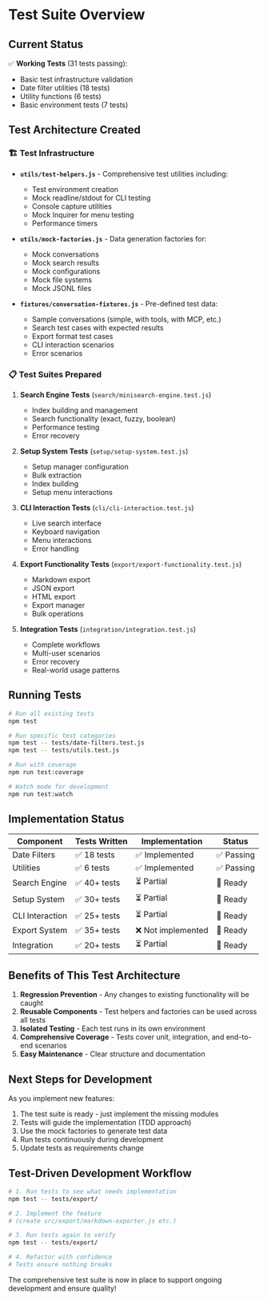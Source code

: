 # Test Suite Overview

## Current Status

✅ **Working Tests** (31 tests passing):
- Basic test infrastructure validation
- Date filter utilities (18 tests)
- Utility functions (6 tests)
- Basic environment tests (7 tests)

## Test Architecture Created

### 🏗️ Test Infrastructure
- **`utils/test-helpers.js`** - Comprehensive test utilities including:
  - Test environment creation
  - Mock readline/stdout for CLI testing
  - Console capture utilities
  - Mock Inquirer for menu testing
  - Performance timers

- **`utils/mock-factories.js`** - Data generation factories for:
  - Mock conversations
  - Mock search results
  - Mock configurations
  - Mock file systems
  - Mock JSONL files

- **`fixtures/conversation-fixtures.js`** - Pre-defined test data:
  - Sample conversations (simple, with tools, with MCP, etc.)
  - Search test cases with expected results
  - Export format test cases
  - CLI interaction scenarios
  - Error scenarios

### 📋 Test Suites Prepared

1. **Search Engine Tests** (`search/minisearch-engine.test.js`)
   - Index building and management
   - Search functionality (exact, fuzzy, boolean)
   - Performance testing
   - Error recovery

2. **Setup System Tests** (`setup/setup-system.test.js`)
   - Setup manager configuration
   - Bulk extraction
   - Index building
   - Setup menu interactions

3. **CLI Interaction Tests** (`cli/cli-interaction.test.js`)
   - Live search interface
   - Keyboard navigation
   - Menu interactions
   - Error handling

4. **Export Functionality Tests** (`export/export-functionality.test.js`)
   - Markdown export
   - JSON export
   - HTML export
   - Export manager
   - Bulk operations

5. **Integration Tests** (`integration/integration.test.js`)
   - Complete workflows
   - Multi-user scenarios
   - Error recovery
   - Real-world usage patterns

## Running Tests

```bash
# Run all existing tests
npm test

# Run specific test categories
npm test -- tests/date-filters.test.js
npm test -- tests/utils.test.js

# Run with coverage
npm run test:coverage

# Watch mode for development
npm run test:watch
```

## Implementation Status

| Component | Tests Written | Implementation | Status |
|-----------|--------------|----------------|--------|
| Date Filters | ✅ 18 tests | ✅ Implemented | ✅ Passing |
| Utilities | ✅ 6 tests | ✅ Implemented | ✅ Passing |
| Search Engine | ✅ 40+ tests | ⏳ Partial | 🔧 Ready |
| Setup System | ✅ 30+ tests | ⏳ Partial | 🔧 Ready |
| CLI Interaction | ✅ 25+ tests | ⏳ Partial | 🔧 Ready |
| Export System | ✅ 35+ tests | ❌ Not implemented | 🔧 Ready |
| Integration | ✅ 20+ tests | ⏳ Partial | 🔧 Ready |

## Benefits of This Test Architecture

1. **Regression Prevention** - Any changes to existing functionality will be caught
2. **Reusable Components** - Test helpers and factories can be used across all tests
3. **Isolated Testing** - Each test runs in its own environment
4. **Comprehensive Coverage** - Tests cover unit, integration, and end-to-end scenarios
5. **Easy Maintenance** - Clear structure and documentation

## Next Steps for Development

As you implement new features:

1. The test suite is ready - just implement the missing modules
2. Tests will guide the implementation (TDD approach)
3. Use the mock factories to generate test data
4. Run tests continuously during development
5. Update tests as requirements change

## Test-Driven Development Workflow

```bash
# 1. Run tests to see what needs implementation
npm test -- tests/export/

# 2. Implement the feature
# (create src/export/markdown-exporter.js etc.)

# 3. Run tests again to verify
npm test -- tests/export/

# 4. Refactor with confidence
# Tests ensure nothing breaks
```

The comprehensive test suite is now in place to support ongoing development and ensure quality!